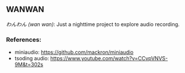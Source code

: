 ## WANWAN 

*わんわん (wan wan)*: Just a nighttime project to explore audio recording.


### References:

* miniaudio: https://github.com/mackron/miniaudio
* tsoding audio: https://www.youtube.com/watch?v=CCvpVNVS-9M&t=302s
